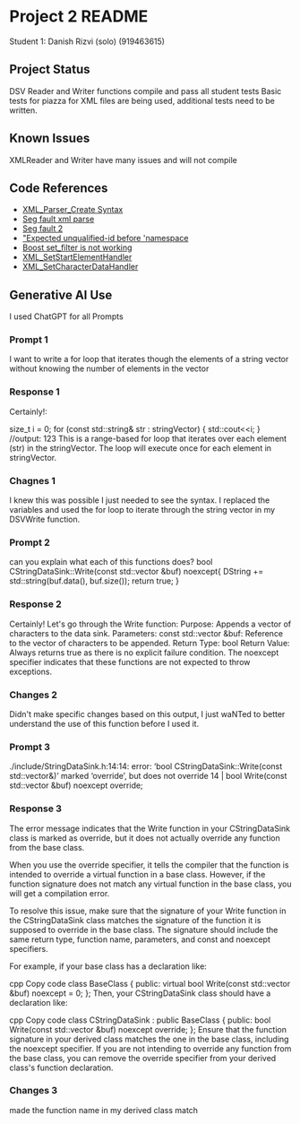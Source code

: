 # Project 2 README

Student 1: Danish Rizvi (solo) (919463615)



## Project Status
DSV Reader and Writer functions compile and pass all student tests
Basic tests for piazza for XML files are being used, additional tests need to be written.

## Known Issues
XMLReader and Writer have many issues and will not compile

## Code References
* [XML_Parser_Create Syntax](https://www.php.net/manual/en/function.xml-parser-create.php)
* [Seg fault xml parse](https://stackoverflow.com/questions/11228304/segmentation-fault-when-trying-to-parse-xml-file)
* [Seg fault 2](https://stackoverflow.com/questions/46246977/reading-a-list-of-xml-nodes-causes-segmentation-fault)
* ["Expected unqualified-id before 'namespace](https://stackoverflow.com/questions/7075429/expected-unqualified-id-before-namespace-error)
* [Boost set_filter is not working](https://stackoverflow.com/questions/29707017/boost-set-filter-is-not-working)
* [XML_SetStartElementHandler](https://stackoverflow.com/questions/12483724/expat-function-xml-startelementhandler-how-to-work-with-it)
* [XML_SetCharacterDataHandler](https://www.xml.com/pub/1999/09/expat/reference.html)



## Generative AI Use
I used ChatGPT for all Prompts

### Prompt 1
I want to write a for loop that iterates though the elements of a string vector without knowing the number of elements in the vector 

### Response 1
Certainly!:

size_t i = 0;
for (const std::string& str : stringVector) {
    std::cout<<i;
}
//output: 123
This is a range-based for loop that iterates over each element (str) in the stringVector. The loop will execute once for each element in stringVector.

### Chagnes 1
I knew this was possible I just needed to see the syntax. I replaced the variables and used the for loop to iterate through the string vector in my DSVWrite function.

### Prompt 2
can you explain what each of this functions does?
bool CStringDataSink::Write(const std::vector<char> &buf) noexcept{
    DString += std::string(buf.data(), buf.size());
    return true;
}


### Response 2
Certainly! Let's go through the Write function:
Purpose: Appends a vector of characters to the data sink.
Parameters:
const std::vector<char> &buf: Reference to the vector of characters to be appended.
Return Type: bool
Return Value:
Always returns true as there is no explicit failure condition.
The noexcept specifier indicates that these functions are not expected to throw exceptions.

### Changes 2
Didn't make specific changes based on this output, I just waNTed to better understand the use of this function before I used it.

### Prompt 3
./include/StringDataSink.h:14:14: error: ‘bool CStringDataSink::Write(const std::vector<char>&)’ marked ‘override’, but does not override
   14 |         bool Write(const std::vector<char> &buf) noexcept override;

### Response 3

The error message indicates that the Write function in your CStringDataSink class is marked as override, but it does not actually override any function from the base class.

When you use the override specifier, it tells the compiler that the function is intended to override a virtual function in a base class. However, if the function signature does not match any virtual function in the base class, you will get a compilation error.

To resolve this issue, make sure that the signature of your Write function in the CStringDataSink class matches the signature of the function it is supposed to override in the base class. The signature should include the same return type, function name, parameters, and const and noexcept specifiers.

For example, if your base class has a declaration like:

cpp
Copy code
class BaseClass {
public:
    virtual bool Write(const std::vector<char> &buf) noexcept = 0;
};
Then, your CStringDataSink class should have a declaration like:

cpp
Copy code
class CStringDataSink : public BaseClass {
public:
    bool Write(const std::vector<char> &buf) noexcept override;
};
Ensure that the function signature in your derived class matches the one in the base class, including the noexcept specifier. If you are not intending to override any function from the base class, you can remove the override specifier from your derived class's function declaration.

### Changes 3
made the function name in my derived class match
